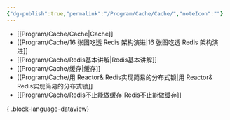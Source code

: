 ```yaml
---
{"dg-publish":true,"permalink":"/Program/Cache/Cache/","noteIcon":""}
---
```


- [[Program/Cache/Cache\|Cache]]
- [[Program/Cache/16 张图吃透 Redis 架构演进\|16 张图吃透 Redis 架构演进]]
- [[Program/Cache/Redis基本讲解\|Redis基本讲解]]
- [[Program/Cache/缓存\|缓存]]
- [[Program/Cache/用 Reactor& Redis实现简易的分布式锁\|用 Reactor& Redis实现简易的分布式锁]]
- [[Program/Cache/Redis不止能做缓存\|Redis不止能做缓存]]

{ .block-language-dataview}